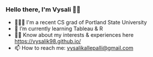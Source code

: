 ### Hello there, I'm Vysali 👋🏼

<!--
**vysalik98/vysalik98** is a ✨ _special_ ✨ repository because its `README.md` (this file) appears on your GitHub profile.

Here are some ideas to get you started:

- 🔭 I’m currently working on ...
-->
- 🙇🏻‍♀️ I'm a recent CS grad of Portland State University
- 🌱 I’m currently learning Tableau & R
- 🤝🏼 Know about my interests & experiences here https://vysalik98.github.io/
- 📫 How to reach me: vysalikallepalli@gmail.com
